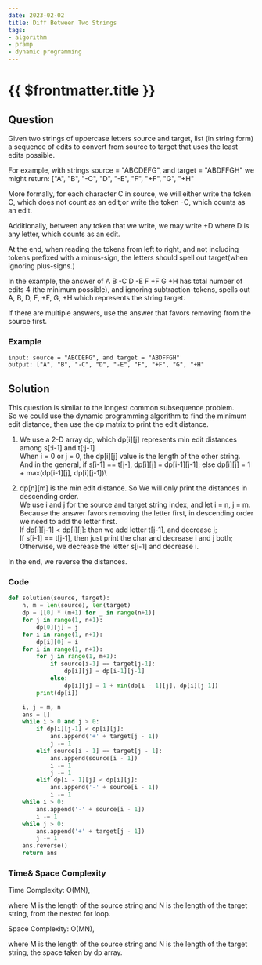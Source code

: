 ```yaml
---
date: 2023-02-02
title: Diff Between Two Strings
tags:
- algorithm
- pramp 
- dynamic programming
---
```

# {{ $frontmatter.title }}

## Question

Given two strings of uppercase letters source and target, list (in string form) a sequence of edits to convert from source to target that uses the least edits possible.

For example, with strings source = "ABCDEFG", and target = "ABDFFGH" we might return: ["A", "B", "-C", "D", "-E", "F", "+F", "G", "+H"

More formally, for each character C in source, we will either write the token C, which does not count as an edit;or write the token -C, which counts as an edit.

Additionally, between any token that we write, we may write +D where D is any letter, which counts as an edit.

At the end, when reading the tokens from left to right, and not including tokens prefixed with a minus-sign, the letters should spell out target(when ignoring plus-signs.)

In the example, the answer of A B -C D -E F +F G +H has total number of edits 4 (the minimum possible), and ignoring subtraction-tokens, spells out A, B, D, F, +F, G, +H which represents the string target.

If there are multiple answers, use the answer that favors removing from the source first.



### Example
```
input: source = "ABCDEFG", and target = "ABDFFGH" 
output: ["A", "B", "-C", "D", "-E", "F", "+F", "G", "+H"

```

## Solution 
This question is similar to the longest common subsequence problem.\
So we could use the dynamic programming algorithm to find the minimum edit distance, then use the dp matrix to print the edit distance.

1. We use a 2-D array dp, which dp[i][j] represents min edit distances among s[:i-1] and t[:j-1]\
When i = 0 or j = 0, the dp[i][j] value is the length of the other string.\
And in the general, if s[i-1] == t[j-], dp[i][j] = dp[i-1][j-1]; else dp[i][j] = 1 + max(dp[i-1][j], dp[i][j-1])\

2. dp[n][m] is the min edit distance. So We will only print the distances in descending order. \
We use i and j for the source and target string index, and let i = n, j = m.\
Because the answer favors removing the letter first, in descending order we need to add the letter first.\
If dp[i][j-1] < dp[i][j]: then we add letter t[j-1], and decrease j;\
If s[i-1] == t[j-1], then just print the char and decrease i and j both;\
Otherwise, we decrease the letter s[i-1] and decrease i.

In the end, we reverse the distances.


### Code
```python
def solution(source, target):
    n, m = len(source), len(target)
    dp = [[0] * (m+1) for _ in range(n+1)]
    for j in range(1, n+1):
        dp[0][j] = j
    for i in range(1, n+1):
        dp[i][0] = i
    for i in range(1, n+1):
        for j in range(1, m+1):
            if source[i-1] == target[j-1]:
                dp[i][j] = dp[i-1][j-1]
            else:
                dp[i][j] = 1 + min(dp[i - 1][j], dp[i][j-1])
        print(dp[i])

    i, j = m, n
    ans = []
    while i > 0 and j > 0:
        if dp[i][j-1] < dp[i][j]:
            ans.append('+' + target[j - 1])
            j -= 1
        elif source[i - 1] == target[j - 1]:
            ans.append(source[i - 1])
            i -= 1
            j -= 1
        elif dp[i - 1][j] < dp[i][j]:
            ans.append('-' + source[i - 1])
            i -= 1
    while i > 0:
        ans.append('-' + source[i - 1])
        i -= 1
    while j > 0:
        ans.append('+' + target[j - 1])
        j -= 1
    ans.reverse()
    return ans


```

### Time& Space Complexity

Time Complexity: O(MN), 

where M is the length of the source string and N is the length of the target string, from the nested for loop.

Space Complexity: O(MN), 

where M is the length of the source string and N is the length of the target string, the space taken by dp array.








